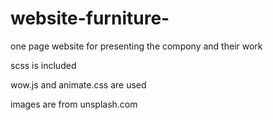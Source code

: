 # website-furniture-
one page website for presenting the compony and their work 

scss is included

wow.js and animate.css are used 

images are from unsplash.com
